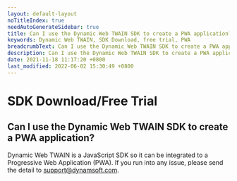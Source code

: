 ```yaml
---
layout: default-layout
noTitleIndex: true
needAutoGenerateSidebar: true
title: Can I use the Dynamic Web TWAIN SDK to create a PWA application?
keywords: Dynamic Web TWAIN, SDK Download, free trial, PWA
breadcrumbText: Can I use the Dynamic Web TWAIN SDK to create a PWA application?
description: Can I use the Dynamic Web TWAIN SDK to create a PWA application?
date: 2021-11-18 11:17:20 +0800
last_modified: 2022-06-02 15:30:49 +0800
---
```


# SDK Download/Free Trial

## Can I use the Dynamic Web TWAIN SDK to create a PWA application?

Dynamic Web TWAIN is a JavaScript SDK so it can be integrated to a Progressive Web Application (PWA). If you run into any issue, please send the detail to <a href="mailto:support@dynamsoft.com"> support@dynamsoft.com</a>.
